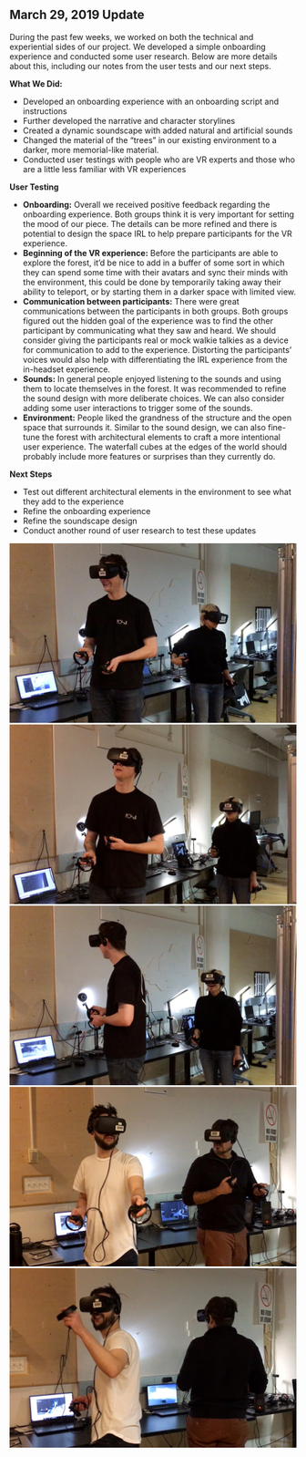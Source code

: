 ## March 29, 2019 Update

During the past few weeks, we worked on both the technical and experiential sides of our project. We developed a simple onboarding experience and conducted some user research. Below are more details about this, including our notes from the user tests and our next steps.

<strong>What We Did:</strong><br>
<ul>  
  <li>Developed an onboarding experience with an onboarding script and instructions</li>  
  <li>Further developed the narrative and character storylines</li>  
  <li>Created a dynamic soundscape with added natural and artificial sounds</li>  
  <li>Changed the material of the “trees” in our existing environment to a darker, more memorial-like material.</li>  
  <li>Conducted user testings with people who are VR experts and those who are a little less familiar with VR experiences</li> 
</ul>

<strong>User Testing</strong> 
<ul>   
  <li><strong>Onboarding:</strong> Overall we received positive feedback regarding the onboarding experience. Both groups think it is very important for setting the mood of our piece. The details can be more refined and there is potential to design the space IRL to help prepare participants for the VR experience.</li>  
  <li><strong>Beginning of the VR experience:</strong>
Before the participants are able to explore the forest, it’d be nice to add in a buffer of some sort in which they can spend some time with their avatars and sync their minds with the environment, this could be done by temporarily taking away their ability to teleport, or by starting them in a darker space with limited view.</li>  
  <li><strong>Communication between participants:</strong> 
There were great communications between the participants in both groups. Both groups figured out the hidden goal of the experience was to find the other participant by communicating what they saw and heard. We should consider giving the participants real or mock walkie talkies as a device for communication to add to the experience. Distorting the participants’ voices would also help with differentiating the IRL experience from the in-headset experience.</li>  
  <li><strong>Sounds:</strong> 
In general people enjoyed listening to the sounds and using them to locate themselves in the forest. It was recommended to refine the sound design with more deliberate choices. We can also consider adding some user interactions to trigger some of the sounds.</li> 
  <li><strong>Environment:</strong> 
People liked the grandness of the structure and the open space that surrounds it. Similar to the sound design, we can also fine-tune the forest with architectural elements to craft a more intentional user experience. The waterfall cubes at the edges of the world should probably include more features or surprises than they currently do. </li> 
</ul>

<strong>Next Steps</strong>
<ul>
  <li>Test out different architectural elements in the environment to see what they add to the experience</li>
  <li>Refine the onboarding experience</li>
  <li>Refine the soundscape design</li>
  <li>Conduct another round of user research to test these updates</li>
</ul>  


![screenshot 1](img/update2_1.jpg)
![screenshot 2](img/update2_2.jpg)
![screenshot 3](img/update2_3.jpg)
![screenshot 4](img/update2_4.jpg)
![screenshot 5](img/update2_5.jpg)
